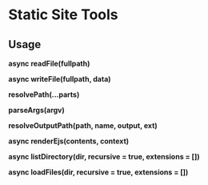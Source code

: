 # Static Site Tools

## Usage

**async readFile(fullpath)**

**async writeFile(fullpath, data)**

**resolvePath(...parts)**

**parseArgs(argv)**

**resolveOutputPath(path, name, output, ext)**

**async renderEjs(contents, context)**

**async listDirectory(dir, recursive = true, extensions = [])**

**async loadFiles(dir, recursive = true, extensions = [])**